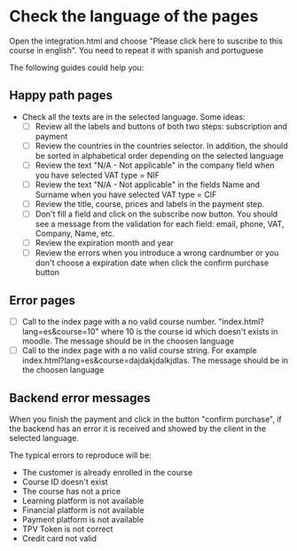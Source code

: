 # Check the language of the pages
Open the integration.html and choose "Please click here to suscribe to this course in english". You need to repeat it with spanish and portuguese

The following guides could help you:
## Happy path pages

- Check all the texts are in the selected language. Some ideas:
  - [ ] Review all the labels and buttons of both two steps: subscription and payment
  - [ ] Review the countries in the countries selector. In addition, the should be sorted in alphabetical order depending on the selected language
  - [ ] Review the text "N/A - Not applicable" in the company field when you have selected VAT type = NIF
  - [ ] Review the text "N/A - Not applicable" in the fields Name and Surname when you have selected VAT type = CIF
  - [ ] Review the title, course, prices and labels in the payment step.
  - [ ] Don't fill a field and click on the subscribe now button. You should see a message from the validation for each field: email, phone, VAT, Company, Name, etc.
  - [ ] Review the expiration month and year
  - [ ] Review the errors when you introduce a wrong cardnumber or you don't choose a expiration date when click the confirm purchase button
## Error pages

  - [ ] Call to the index page with a no valid course number. "index.html?lang=es&course=10" where 10 is the course id which doesn't exists in moodle. The message should be in the choosen language
  - [ ] Call to the index page with a no valid course string. For example index.html?lang=es&course=dajdakjdalkjdlas. The message should be in the choosen language

## Backend error messages

When you finish the payment and click in the button "confirm purchase", if the backend has an error it is received and showed by the client in the selected language. 

The typical errors to reproduce will be:
- The customer is already enrolled in the course
- Course ID doesn't exist
- The course has not a price
- Learning platform is not available 
- Financial platform is not available 
- Payment platform is not available 
- TPV Token is not correct 
- Credit card not valid
